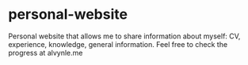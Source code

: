 # personal-website
Personal website that allows me to share information about myself: CV, experience, knowledge, general information.
Feel free to check the progress at alvynle.me
